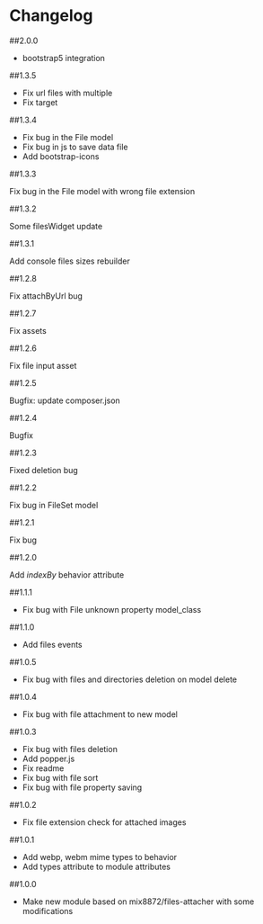 # Changelog

##2.0.0

- bootstrap5 integration

##1.3.5

- Fix url files with multiple
- Fix target

##1.3.4

- Fix bug in the File model
- Fix bug in js to save data file
- Add bootstrap-icons

##1.3.3

Fix bug in the File model with wrong file extension

##1.3.2

Some filesWidget update

##1.3.1

Add console files sizes rebuilder

##1.2.8

Fix attachByUrl bug

##1.2.7

Fix assets

##1.2.6

Fix file input asset

##1.2.5

Bugfix: update composer.json

##1.2.4

Bugfix

##1.2.3

Fixed deletion bug

##1.2.2

Fix bug in FileSet model

##1.2.1

Fix bug

##1.2.0

Add *indexBy* behavior attribute

##1.1.1

- Fix bug with File unknown property model_class

##1.1.0

- Add files events

##1.0.5

- Fix bug with files and directories deletion on model delete

##1.0.4

- Fix bug with file attachment to new model

##1.0.3

- Fix bug with files deletion
- Add popper.js
- Fix readme
- Fix bug with file sort
- Fix bug with file property saving

##1.0.2

- Fix file extension check for attached images

##1.0.1

- Add webp, webm mime types to behavior
- Add types attribute to module attributes

##1.0.0

- Make new module based on mix8872/files-attacher with some modifications
